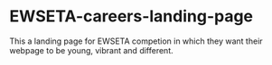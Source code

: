 # EWSETA-careers-landing-page
This a landing page for EWSETA competion in which they want their webpage to be young, vibrant and different.
